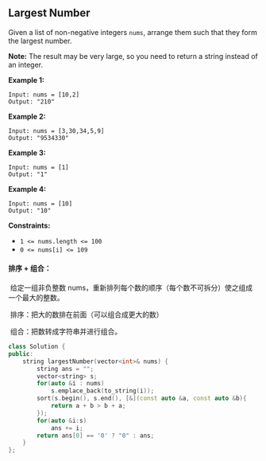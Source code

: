 ## Largest Number

Given a list of non-negative integers `nums`, arrange them such that they form the largest number.

**Note:** The result may be very large, so you need to return a string instead of an integer.

**Example 1:**

```
Input: nums = [10,2]
Output: "210"
```

**Example 2:**

```
Input: nums = [3,30,34,5,9]
Output: "9534330"
```

**Example 3:**

```
Input: nums = [1]
Output: "1"
```

**Example 4:**

```
Input: nums = [10]
Output: "10"
```

**Constraints:**

- `1 <= nums.length <= 100`
- `0 <= nums[i] <= 109`

#### 排序 + 组合：

​		给定一组非负整数 nums，重新排列每个数的顺序（每个数不可拆分）使之组成一个最大的整数。

​		排序：把大的数排在前面（可以组合成更大的数）

​		组合：把数转成字符串并进行组合。

```c++
class Solution {
public:
    string largestNumber(vector<int>& nums) {
        string ans = "";
        vector<string> s;
        for(auto &i : nums)
            s.emplace_back(to_string(i));
        sort(s.begin(), s.end(), [&](const auto &a, const auto &b){
            return a + b > b + a;
        });
        for(auto &i:s)
            ans += i;
        return ans[0] == '0' ? "0" : ans;
    }
};
```

